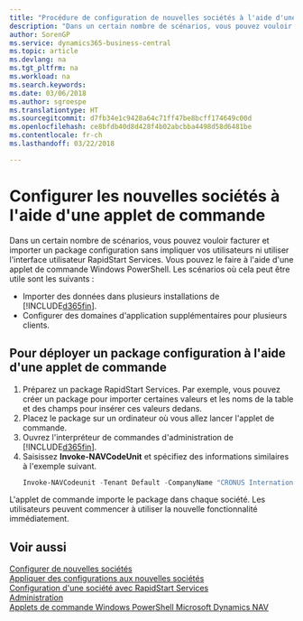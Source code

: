 ```yaml
---
title: "Procédure de configuration de nouvelles sociétés à l'aide d'une applet de commande | Microsoft Docs"
description: "Dans un certain nombre de scénarios, vous pouvez vouloir facturer et importer un package configuration sans impliquer vos utilisateurs ni utiliser l'interface utilisateur RapidStart Services. Vous pouvez le faire à l'aide d'une applet de commande Windows PowerShell."
author: SorenGP
ms.service: dynamics365-business-central
ms.topic: article
ms.devlang: na
ms.tgt_pltfrm: na
ms.workload: na
ms.search.keywords: 
ms.date: 03/06/2018
ms.author: sgroespe
ms.translationtype: HT
ms.sourcegitcommit: d7fb34e1c9428a64c71ff47be8bcff174649c00d
ms.openlocfilehash: ce8bfdb40d8d428f4b02abcbba4498d58d6481be
ms.contentlocale: fr-ch
ms.lasthandoff: 03/22/2018

---
```

# <a name="configure-new-companies-using-a-cmdlet"></a>Configurer les nouvelles sociétés à l'aide d'une applet de commande
Dans un certain nombre de scénarios, vous pouvez vouloir facturer et importer un package configuration sans impliquer vos utilisateurs ni utiliser l'interface utilisateur RapidStart Services. Vous pouvez le faire à l'aide d'une applet de commande Windows PowerShell. Les scénarios où cela peut être utile sont les suivants :  

- Importer des données dans plusieurs installations de [!INCLUDE[d365fin](includes/d365fin_md.md)].
- Configurer des domaines d'application supplémentaires pour plusieurs clients.  

## <a name="to-deploy-a-configuration-package-using-a-cmdlet"></a>Pour déployer un package configuration à l'aide d'une applet de commande  

1. Préparez un package RapidStart Services. Par exemple, vous pouvez créer un package pour importer certaines valeurs et les noms de la table et des champs pour insérer ces valeurs dedans.  
2. Placez le package sur un ordinateur où vous allez lancer l'applet de commande.  
3. Ouvrez l'interpréteur de commandes d'administration de [!INCLUDE[d365fin](includes/d365fin_md.md)].  
4. Saisissez **Invoke-NAVCodeUnit** et spécifiez des informations similaires à l'exemple suivant.  
    ```powershell  
    Invoke-NAVCodeunit -Tenant Default -CompanyName "CRONUS International Ltd." -CodeunitId 8620 -MethodName ImportRapidStartPackage -Argument "C:TEMPRS_CONFIG.rapidstart" -ServerInstance DynamicsNAV71  

    ```
L'applet de commande importe le package dans chaque société. Les utilisateurs peuvent commencer à utiliser la nouvelle fonctionnalité immédiatement.  

## <a name="see-also"></a>Voir aussi  
[Configurer de nouvelles sociétés](admin-how-to-configure-new-companies.md)  
[Appliquer des configurations aux nouvelles sociétés](admin-apply-configuration-to-new-companies.md)  
[Configuration d'une société avec RapidStart Services](admin-set-up-a-company-with-rapidstart.md)  
[Administration](admin-setup-and-administration.md)  
[Applets de commande Windows PowerShell Microsoft Dynamics NAV](/dynamics-nav/microsoft-dynamics-nav-windows-powershell-cmdlets)

